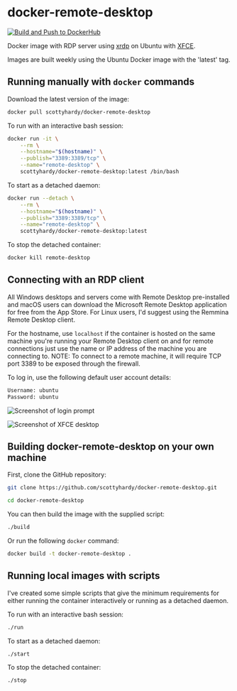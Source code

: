 # docker-remote-desktop

[![Build and Push to DockerHub](https://github.com/scottyhardy/docker-remote-desktop/actions/workflows/push.yml/badge.svg)](https://github.com/scottyhardy/docker-remote-desktop/actions/workflows/push.yml)

Docker image with RDP server using [xrdp](http://xrdp.org) on Ubuntu with [XFCE](https://xfce.org).

Images are built weekly using the Ubuntu Docker image with the 'latest' tag.

## Running manually with `docker` commands

Download the latest version of the image:

```bash
docker pull scottyhardy/docker-remote-desktop
```

To run with an interactive bash session:

```bash
docker run -it \
    --rm \
    --hostname="$(hostname)" \
    --publish="3389:3389/tcp" \
    --name="remote-desktop" \
    scottyhardy/docker-remote-desktop:latest /bin/bash
```

To start as a detached daemon:

```bash
docker run --detach \
    --rm \
    --hostname="$(hostname)" \
    --publish="3389:3389/tcp" \
    --name="remote-desktop" \
    scottyhardy/docker-remote-desktop:latest
```

To stop the detached container:

```bash
docker kill remote-desktop
```

## Connecting with an RDP client

All Windows desktops and servers come with Remote Desktop pre-installed and macOS users can download the Microsoft Remote Desktop application for free from the App Store.  For Linux users, I'd suggest using the Remmina Remote Desktop client.

For the hostname, use `localhost` if the container is hosted on the same machine you're running your Remote Desktop client on and for remote connections just use the name or IP address of the machine you are connecting to.
NOTE: To connect to a remote machine, it will require TCP port 3389 to be exposed through the firewall.

To log in, use the following default user account details:

```bash
Username: ubuntu
Password: ubuntu
```

![Screenshot of login prompt](https://raw.githubusercontent.com/scottyhardy/docker-remote-desktop/master/screenshot_1.png)

![Screenshot of XFCE desktop](https://raw.githubusercontent.com/scottyhardy/docker-remote-desktop/master/screenshot_2.png)

## Building docker-remote-desktop on your own machine

First, clone the GitHub repository:

```bash
git clone https://github.com/scottyhardy/docker-remote-desktop.git

cd docker-remote-desktop
```

You can then build the image with the supplied script:

```bash
./build
```

Or run the following `docker` command:

```bash
docker build -t docker-remote-desktop .
```

## Running local images with scripts

I've created some simple scripts that give the minimum requirements for either running the container interactively or running as a detached daemon.

To run with an interactive bash session:

```bash
./run
```

To start as a detached daemon:

```bash
./start
```

To stop the detached container:

```bash
./stop
```

